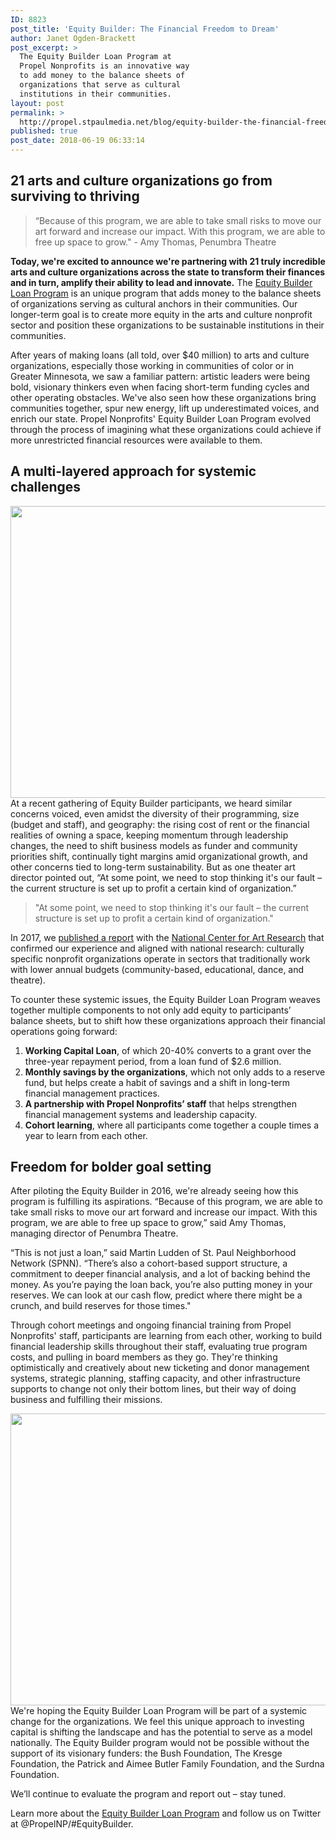 ```yaml
---
ID: 8823
post_title: 'Equity Builder: The Financial Freedom to Dream'
author: Janet Ogden-Brackett
post_excerpt: >
  The Equity Builder Loan Program at
  Propel Nonprofits is an innovative way
  to add money to the balance sheets of
  organizations that serve as cultural
  institutions in their communities.
layout: post
permalink: >
  http://propel.stpaulmedia.net/blog/equity-builder-the-financial-freedom-to-dream/
published: true
post_date: 2018-06-19 06:33:14
---
```

<h2>21 arts and culture organizations go from surviving to thriving</h2>
<blockquote>“Because of this program, we are able to take small risks to move our art forward and increase our impact. With this program, we are able to free up space to grow." - Amy Thomas, Penumbra Theatre</blockquote>
<strong>Today, we're excited to announce we're partnering with 21 truly incredible arts and culture organizations across the state to transform their finances and in turn, amplify their ability to lead and innovate.</strong> The <a href="http://propel.stpaulmedia.net/equity-builder-loan-program/">Equity Builder Loan Program</a> is an unique program that adds money to the balance sheets of organizations serving as cultural anchors in their communities. Our longer-term goal is to create more equity in the arts and culture nonprofit sector and position these organizations to be sustainable institutions in their communities.

After years of making loans (all told, over $40 million) to arts and culture organizations, especially those working in communities of color or in Greater Minnesota, we saw a familiar pattern: artistic leaders were being bold, visionary thinkers even when facing short-term funding cycles and other operating obstacles. We've also seen how these organizations bring communities together, spur new energy, lift up underestimated voices, and enrich our state. Propel Nonprofits' Equity Builder Loan Program evolved through the process of imagining what these organizations could achieve if more unrestricted financial resources were available to them.
<h2>A multi-layered approach for systemic challenges</h2>
<img class="alignleft size-full wp-image-8826" src="http://propel.stpaulmedia.net/wp-content/uploads/2018/06/Round-Table-700x467.jpg" alt="" width="700" height="467" />At a recent gathering of Equity Builder participants, we heard similar concerns voiced, even amidst the diversity of their programming, size (budget and staff), and geography: the rising cost of rent or the financial realities of owning a space, keeping momentum through leadership changes, the need to shift business models as funder and community priorities shift, continually tight margins amid organizational growth, and other concerns tied to long-term sustainability. But as one theater art director pointed out, “At some point, we need to stop thinking it's our fault – the current structure is set up to profit a certain kind of organization.”
<blockquote>"At some point, we need to stop thinking it's our fault – the current structure is set up to profit a certain kind of organization."</blockquote>
In 2017, we <a href="http://propel.stpaulmedia.net/wp-content/uploads/2018/01/Propel-Nonprofits-Equity-Research-Builder-Report.pdf">published a report</a> with the <a href="http://mcs.smu.edu/artsresearch/">National Center for Art Research</a> that confirmed our experience and aligned with national research: culturally specific nonprofit organizations operate in sectors that traditionally work with lower annual budgets (community-based, educational, dance, and theatre).

To counter these systemic issues, the Equity Builder Loan Program weaves together multiple components to not only add equity to participants’ balance sheets, but to shift how these organizations approach their financial operations going forward:
<ol>
 	<li><strong>Working Capital Loan</strong>, of which 20-40% converts to a grant over the three-year repayment period, from a loan fund of $2.6 million.</li>
 	<li><strong>Monthly savings by the organizations</strong>, which not only adds to a reserve fund, but helps create a habit of savings and a shift in long-term financial management practices.</li>
 	<li><strong>A partnership with Propel Nonprofits’ staff</strong> that helps strengthen financial management systems and leadership capacity.</li>
 	<li><strong>Cohort learning</strong>, where all participants come together a couple times a year to learn from each other.</li>
</ol>
<h2>Freedom for bolder goal setting</h2>
After piloting the Equity Builder in 2016, we're already seeing how this program is fulfilling its aspirations. “Because of this program, we are able to take small risks to move our art forward and increase our impact. With this program, we are able to free up space to grow,” said Amy Thomas, managing director of Penumbra Theatre.

“This is not just a loan,” said Martin Ludden of St. Paul Neighborhood Network (SPNN). “There’s also a cohort-based support structure, a commitment to deeper financial analysis, and a lot of backing behind the money. As you’re paying the loan back, you’re also putting money in your reserves. We can look at our cash flow, predict where there might be a crunch, and build reserves for those times."

Through cohort meetings and ongoing financial training from Propel Nonprofits' staff, participants are learning from each other, working to build financial leadership skills throughout their staff, evaluating true program costs, and pulling in board members as they go. They're thinking optimistically and creatively about new ticketing and donor management systems, strategic planning, staffing capacity, and other infrastructure supports to change not only their bottom lines, but their way of doing business and fulfilling their missions.

<img class="alignleft size-full wp-image-8827" src="http://propel.stpaulmedia.net/wp-content/uploads/2018/06/Notes-700x467.jpg" alt="" width="700" height="467" />We're hoping the Equity Builder Loan Program will be part of a systemic change for the organizations. We feel this unique approach to investing capital is shifting the landscape and has the potential to serve as a model nationally. The Equity Builder program would not be possible without the support of its visionary funders: the Bush Foundation, The Kresge Foundation, the Patrick and Aimee Butler Family Foundation, and the Surdna Foundation.

We’ll continue to evaluate the program and report out – stay tuned.

Learn more about the <a href="http://propel.stpaulmedia.net/equity-builder-loan-program/">Equity Builder Loan Program</a> and follow us on Twitter at @PropelNP/#EquityBuilder.